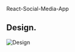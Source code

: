 React-Social-Media-App

## Design. 
![Design]([https://github.com/NowshadRuhan/Get-Domain-All-Information-Using-Python/blob/main/photos.png](https://github.com/NowshadRuhan/React-Social-Media-App/blob/main/React-Social-Media-App/Social%20Media%20App_compressed.pdf)https://github.com/NowshadRuhan/React-Social-Media-App/blob/main/React-Social-Media-App/Social%20Media%20App_compressed.pdf?raw=true) 
